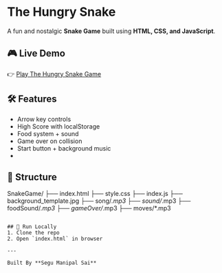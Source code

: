 # The Hungry Snake

A fun and nostalgic **Snake Game** built using **HTML, CSS, and JavaScript**.

## 🎮 Live Demo
👉 [Play The Hungry Snake Game](https://manipalsai.github.io/The-Hungry-Snake/)

## 🛠 Features
- Arrow key controls
- High Score with localStorage
- Food system + sound
- Game over on collision
- Start button + background music
- 
## 📁 Structure
SnakeGame/
├── index.html
├── style.css
├── index.js
├── background_template.jpg
├── song/*.mp3
├── sound/*.mp3
├── foodSound/*.mp3
├── gameOver/*.mp3
├── moves/*.mp3

```

## 🚀 Run Locally
1. Clone the repo
2. Open `index.html` in browser

---

Built By **Segu Manipal Sai**

